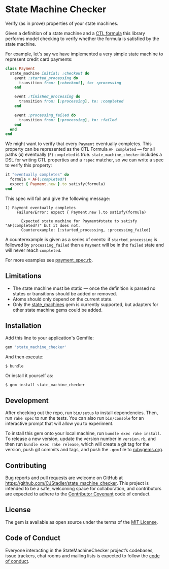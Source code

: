# State Machine Checker

Verify (as in prove) properties of your state machines.

Given a definition of a state machine and a [CTL
formula](https://en.wikipedia.org/wiki/Computation_tree_logic) this library
performs model checking to verify whether the formula is satisfied by the state
machine.

For example, let's say we have implemented a very simple state machine to
represent credit card payments:

```rb
class Payment
  state_machine initial: :checkout do
    event :started_processing do
      transition from: [:checkout], to: :processing
    end

    event :finished_processing do
      transition from: [:processing], to: :completed
    end

    event :processing_failed do
      transition from: [:processing], to: :failed
    end
  end
end
```

We might want to verify that every `Payment` eventually completes. This property
can  be represented as the CTL Formula `AF completed` — for all paths (`A`)
eventually (`F`) `completed` is true. `state_machine_checker` includes a DSL for
writing CTL properties and a `rspec` matcher, so we can write a spec to verify
this property:

```rb
it "eventually completes" do
  formula = AF(:completed?)
  expect { Payment.new }.to satisfy(formula)
end
```

This spec will fail and give the following message:

```
1) Payment eventually completes
     Failure/Error: expect { Payment.new }.to satisfy(formula)

       Expected state machine for Payment#state to satisfy "AF(completed?)" but it does not.
       Counterexample: [:started_processing, :processing_failed]
```

A counterexample is given as a series of events: if `started_processing` is
followed by `processing_failed` then a `Payment` will be in the `failed` state
and will never reach `completed`.

For more examples see [payment_spec.rb](https://github.com/CJStadler/state_machine_checker/blob/master/spec/payment_spec.rb).

## Limitations

- The state machine must be static — once the definition is parsed no states or
  transitions should be added or removed.
- Atoms should only depend on the current state.
- Only the [state_machines](https://rubygems.org/gems/state_machines) gem is
  currently supported, but adapters for other state machine gems could be added.

## Installation

Add this line to your application's Gemfile:

```ruby
gem 'state_machine_checker'
```

And then execute:

    $ bundle

Or install it yourself as:

    $ gem install state_machine_checker

## Development

After checking out the repo, run `bin/setup` to install dependencies. Then, run `rake spec` to run the tests. You can also run `bin/console` for an interactive prompt that will allow you to experiment.

To install this gem onto your local machine, run `bundle exec rake install`. To release a new version, update the version number in `version.rb`, and then run `bundle exec rake release`, which will create a git tag for the version, push git commits and tags, and push the `.gem` file to [rubygems.org](https://rubygems.org).

## Contributing

Bug reports and pull requests are welcome on GitHub at https://github.com/CJStadler/state_machine_checker. This project is intended to be a safe, welcoming space for collaboration, and contributors are expected to adhere to the [Contributor Covenant](http://contributor-covenant.org) code of conduct.

## License

The gem is available as open source under the terms of the [MIT License](https://opensource.org/licenses/MIT).

## Code of Conduct

Everyone interacting in the StateMachineChecker project’s codebases, issue trackers, chat rooms and mailing lists is expected to follow the [code of conduct](https://github.com/CJStadler/state_machine_checker/blob/master/CODE_OF_CONDUCT.md).
